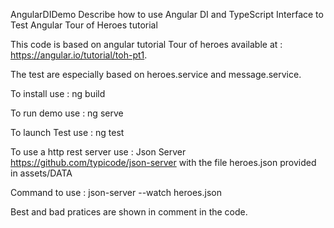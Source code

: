 AngularDIDemo
Describe how to use Angular DI and TypeScript Interface to Test Angular Tour of Heroes tutorial

This code is based on angular tutorial Tour of heroes available at : https://angular.io/tutorial/toh-pt1.

The test are especially based on heroes.service and message.service.

To install use : ng build

To run demo use : ng serve

To launch Test use : ng test

To use a http rest server use : Json Server https://github.com/typicode/json-server with the file heroes.json provided in assets/DATA

Command to use : json-server --watch heroes.json

Best and bad pratices are shown in comment in the code.